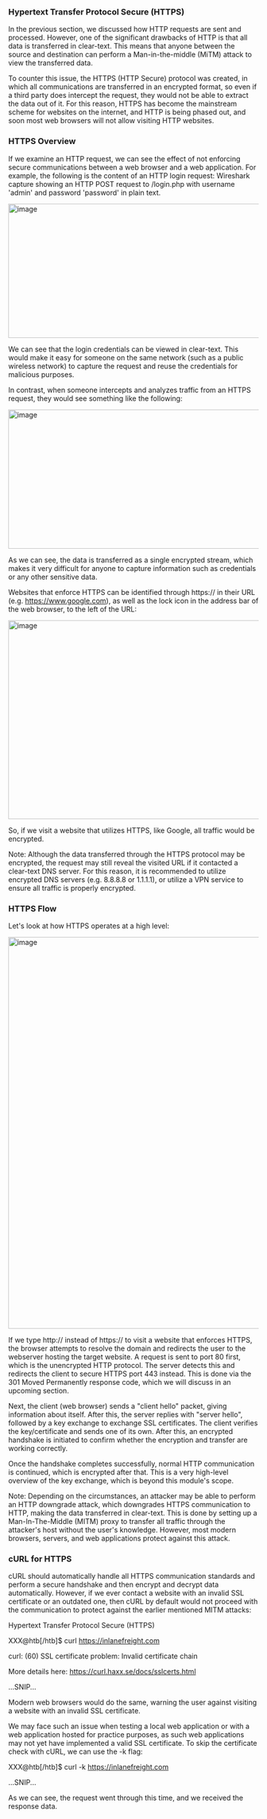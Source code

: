 <h3>Hypertext Transfer Protocol Secure (HTTPS)</h3>

In the previous section, we discussed how HTTP requests are sent and processed. However, one of the significant drawbacks of HTTP is that all data is transferred in clear-text. This means that anyone between the source and destination can perform a Man-in-the-middle (MiTM) attack to view the transferred data.

To counter this issue, the HTTPS (HTTP Secure) protocol was created, in which all communications are transferred in an encrypted format, so even if a third party does intercept the request, they would not be able to extract the data out of it. For this reason, HTTPS has become the mainstream scheme for websites on the internet, and HTTP is being phased out, and soon most web browsers will not allow visiting HTTP websites.

<h3>HTTPS Overview</h3>

If we examine an HTTP request, we can see the effect of not enforcing secure communications between a web browser and a web application. For example, the following is the content of an HTTP login request: Wireshark capture showing an HTTP POST request to /login.php with username 'admin' and password 'password' in plain text.

<img width="1006" height="270" alt="image" src="https://github.com/user-attachments/assets/8573917f-ceb2-462c-a6a1-00b1dbe57c3e" />


We can see that the login credentials can be viewed in clear-text. This would make it easy for someone on the same network (such as a public wireless network) to capture the request and reuse the credentials for malicious purposes.

In contrast, when someone intercepts and analyzes traffic from an HTTPS request, they would see something like the following:

<img width="1007" height="280" alt="image" src="https://github.com/user-attachments/assets/539d0da5-aa59-41f6-93d3-f4cc065e8d0c" />


As we can see, the data is transferred as a single encrypted stream, which makes it very difficult for anyone to capture information such as credentials or any other sensitive data.

Websites that enforce HTTPS can be identified through https:// in their URL (e.g. https://www.google.com), as well as the lock icon in the address bar of the web browser, to the left of the URL:

<img width="1007" height="400" alt="image" src="https://github.com/user-attachments/assets/3e983995-91a6-40c7-94e6-c9501b44658c" />

So, if we visit a website that utilizes HTTPS, like Google, all traffic would be encrypted.

Note: Although the data transferred through the HTTPS protocol may be encrypted, the request may still reveal the visited URL if it contacted a clear-text DNS server. For this reason, it is recommended to utilize encrypted DNS servers (e.g. 8.8.8.8 or 1.1.1.1), or utilize a VPN service to ensure all traffic is properly encrypted.

<h3> HTTPS Flow</h3>

Let's look at how HTTPS operates at a high level:

<img width="951" height="788" alt="image" src="https://github.com/user-attachments/assets/51245224-6bac-456c-98e2-25913846f6fc" />


If we type http:// instead of https:// to visit a website that enforces HTTPS, the browser attempts to resolve the domain and redirects the user to the webserver hosting the target website. A request is sent to port 80 first, which is the unencrypted HTTP protocol. The server detects this and redirects the client to secure HTTPS port 443 instead. This is done via the 301 Moved Permanently response code, which we will discuss in an upcoming section.

Next, the client (web browser) sends a "client hello" packet, giving information about itself. After this, the server replies with "server hello", followed by a key exchange to exchange SSL certificates. The client verifies the key/certificate and sends one of its own. After this, an encrypted handshake is initiated to confirm whether the encryption and transfer are working correctly.

Once the handshake completes successfully, normal HTTP communication is continued, which is encrypted after that. This is a very high-level overview of the key exchange, which is beyond this module's scope.

Note: Depending on the circumstances, an attacker may be able to perform an HTTP downgrade attack, which downgrades HTTPS communication to HTTP, making the data transferred in clear-text. This is done by setting up a Man-In-The-Middle (MITM) proxy to transfer all traffic through the attacker's host without the user's knowledge. However, most modern browsers, servers, and web applications protect against this attack.

<h3>cURL for HTTPS</h3>

cURL should automatically handle all HTTPS communication standards and perform a secure handshake and then encrypt and decrypt data automatically. However, if we ever contact a website with an invalid SSL certificate or an outdated one, then cURL by default would not proceed with the communication to protect against the earlier mentioned MITM attacks:

Hypertext Transfer Protocol Secure (HTTPS)

XXX@htb[/htb]$ curl https://inlanefreight.com

curl: (60) SSL certificate problem: Invalid certificate chain

More details here: https://curl.haxx.se/docs/sslcerts.html

...SNIP...

Modern web browsers would do the same, warning the user against visiting a website with an invalid SSL certificate.

We may face such an issue when testing a local web application or with a web application hosted for practice purposes, as such web applications may not yet have implemented a valid SSL certificate. To skip the certificate check with cURL, we can use the -k flag:

XXX@htb[/htb]$ curl -k https://inlanefreight.com

<!DOCTYPE HTML PUBLIC "-//IETF//DTD HTML 2.0//EN">

<html><head>

...SNIP...

As we can see, the request went through this time, and we received the response data.
